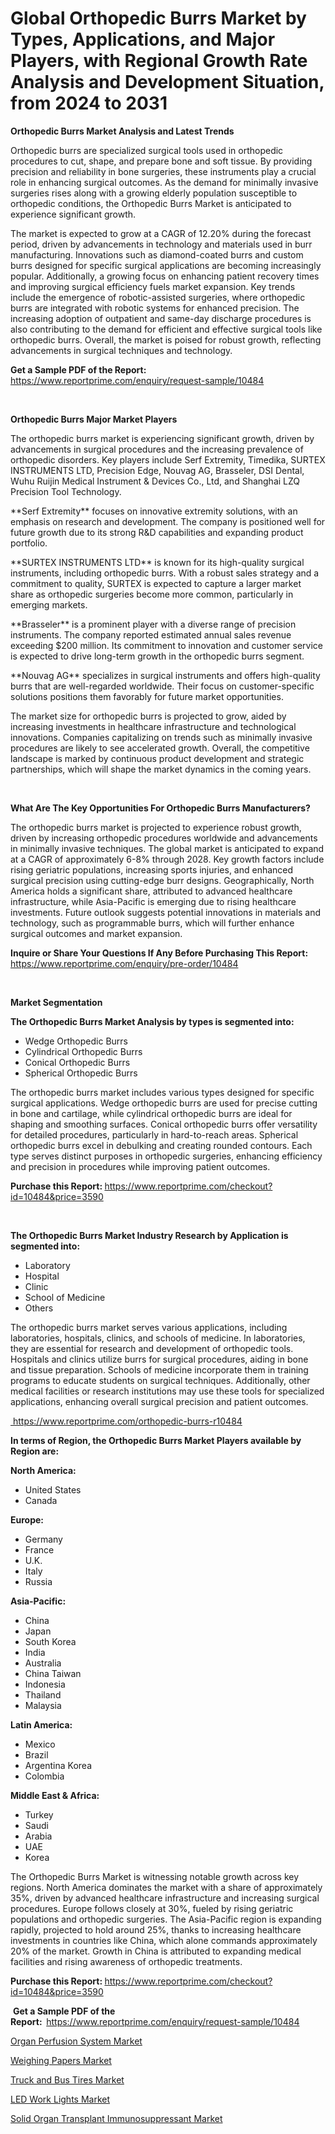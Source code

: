 <p><h1>Global Orthopedic Burrs Market by Types, Applications, and Major Players, with Regional Growth Rate Analysis and Development Situation, from 2024 to 2031</h1></p><p><strong>Orthopedic Burrs Market Analysis and Latest Trends</strong></p>
<p><p>Orthopedic burrs are specialized surgical tools used in orthopedic procedures to cut, shape, and prepare bone and soft tissue. By providing precision and reliability in bone surgeries, these instruments play a crucial role in enhancing surgical outcomes. As the demand for minimally invasive surgeries rises along with a growing elderly population susceptible to orthopedic conditions, the Orthopedic Burrs Market is anticipated to experience significant growth.</p><p>The market is expected to grow at a CAGR of 12.20% during the forecast period, driven by advancements in technology and materials used in burr manufacturing. Innovations such as diamond-coated burrs and custom burrs designed for specific surgical applications are becoming increasingly popular. Additionally, a growing focus on enhancing patient recovery times and improving surgical efficiency fuels market expansion. Key trends include the emergence of robotic-assisted surgeries, where orthopedic burrs are integrated with robotic systems for enhanced precision. The increasing adoption of outpatient and same-day discharge procedures is also contributing to the demand for efficient and effective surgical tools like orthopedic burrs. Overall, the market is poised for robust growth, reflecting advancements in surgical techniques and technology.</p></p>
<p><strong>Get a Sample PDF of the Report:&nbsp;</strong> <a href="https://www.reportprime.com/enquiry/request-sample/10484?utm_campaign=37&utm_medium=2&utm_source=Github&utm_content=ia&utm_term=28112024&utm_id=orthopedic-burrs">https://www.reportprime.com/enquiry/request-sample/10484</a></p>
<p>&nbsp;</p>
<p><strong>Orthopedic Burrs Major Market Players</strong></p>
<p><p>The orthopedic burrs market is experiencing significant growth, driven by advancements in surgical procedures and the increasing prevalence of orthopedic disorders. Key players include Serf Extremity, Timedika, SURTEX INSTRUMENTS LTD, Precision Edge, Nouvag AG, Brasseler, DSI Dental, Wuhu Ruijin Medical Instrument & Devices Co., Ltd, and Shanghai LZQ Precision Tool Technology.</p><p>**Serf Extremity** focuses on innovative extremity solutions, with an emphasis on research and development. The company is positioned well for future growth due to its strong R&D capabilities and expanding product portfolio.</p><p>**SURTEX INSTRUMENTS LTD** is known for its high-quality surgical instruments, including orthopedic burrs. With a robust sales strategy and a commitment to quality, SURTEX is expected to capture a larger market share as orthopedic surgeries become more common, particularly in emerging markets.</p><p>**Brasseler** is a prominent player with a diverse range of precision instruments. The company reported estimated annual sales revenue exceeding $200 million. Its commitment to innovation and customer service is expected to drive long-term growth in the orthopedic burrs segment.</p><p>**Nouvag AG** specializes in surgical instruments and offers high-quality burrs that are well-regarded worldwide. Their focus on customer-specific solutions positions them favorably for future market opportunities.</p><p>The market size for orthopedic burrs is projected to grow, aided by increasing investments in healthcare infrastructure and technological innovations. Companies capitalizing on trends such as minimally invasive procedures are likely to see accelerated growth. Overall, the competitive landscape is marked by continuous product development and strategic partnerships, which will shape the market dynamics in the coming years.</p></p>
<p>&nbsp;</p>
<p><strong>What Are The Key Opportunities For Orthopedic Burrs Manufacturers?</strong></p>
<p><p>The orthopedic burrs market is projected to experience robust growth, driven by increasing orthopedic procedures worldwide and advancements in minimally invasive techniques. The global market is anticipated to expand at a CAGR of approximately 6-8% through 2028. Key growth factors include rising geriatric populations, increasing sports injuries, and enhanced surgical precision using cutting-edge burr designs. Geographically, North America holds a significant share, attributed to advanced healthcare infrastructure, while Asia-Pacific is emerging due to rising healthcare investments. Future outlook suggests potential innovations in materials and technology, such as programmable burrs, which will further enhance surgical outcomes and market expansion.</p></p>
<p><strong>Inquire or Share Your Questions If Any Before Purchasing This Report:</strong> <a href="https://www.reportprime.com/enquiry/pre-order/10484?utm_campaign=37&utm_medium=2&utm_source=Github&utm_content=ia&utm_term=28112024&utm_id=orthopedic-burrs">https://www.reportprime.com/enquiry/pre-order/10484</a></p>
<p>&nbsp;</p>
<p><strong>Market Segmentation</strong></p>
<p><strong>The Orthopedic Burrs Market Analysis by types is segmented into:</strong></p>
<p><ul><li>Wedge Orthopedic Burrs</li><li>Cylindrical Orthopedic Burrs</li><li>Conical Orthopedic Burrs</li><li>Spherical Orthopedic Burrs</li></ul></p>
<p><p>The orthopedic burrs market includes various types designed for specific surgical applications. Wedge orthopedic burrs are used for precise cutting in bone and cartilage, while cylindrical orthopedic burrs are ideal for shaping and smoothing surfaces. Conical orthopedic burrs offer versatility for detailed procedures, particularly in hard-to-reach areas. Spherical orthopedic burrs excel in debulking and creating rounded contours. Each type serves distinct purposes in orthopedic surgeries, enhancing efficiency and precision in procedures while improving patient outcomes.</p></p>
<p><strong>Purchase this Report:&nbsp;</strong><a href="https://www.reportprime.com/checkout?id=10484&price=3590&utm_campaign=37&utm_medium=2&utm_source=Github&utm_content=ia&utm_term=28112024&utm_id=orthopedic-burrs">https://www.reportprime.com/checkout?id=10484&price=3590</a></p>
<p>&nbsp;</p>
<p><strong>The Orthopedic Burrs Market Industry Research by Application is segmented into:</strong></p>
<p><ul><li>Laboratory</li><li>Hospital</li><li>Clinic</li><li>School of Medicine</li><li>Others</li></ul></p>
<p><p>The orthopedic burrs market serves various applications, including laboratories, hospitals, clinics, and schools of medicine. In laboratories, they are essential for research and development of orthopedic tools. Hospitals and clinics utilize burrs for surgical procedures, aiding in bone and tissue preparation. Schools of medicine incorporate them in training programs to educate students on surgical techniques. Additionally, other medical facilities or research institutions may use these tools for specialized applications, enhancing overall surgical precision and patient outcomes.</p></p>
<p><a href="https://www.reportprime.com/orthopedic-burrs-r10484?utm_campaign=37&utm_medium=2&utm_source=Github&utm_content=ia&utm_term=28112024&utm_id=orthopedic-burrs">&nbsp;https://www.reportprime.com/orthopedic-burrs-r10484</a></p>
<p><strong>In terms of Region, the Orthopedic Burrs Market Players available by Region are:</strong></p>
<p>
    <p> <strong> North America: </strong>
        <ul>
            <li>United States</li>
            <li>Canada</li>
        </ul>
        </p> 
    <p> <strong> Europe: </strong>
        <ul>
            <li>Germany</li>
            <li>France</li>
            <li>U.K.</li>
            <li>Italy</li>
            <li>Russia</li>
        </ul>
        </p> 
    <p> <strong> Asia-Pacific: </strong>
        <ul>
            <li>China</li>
            <li>Japan</li>
            <li>South Korea</li>
            <li>India</li>
            <li>Australia</li>
            <li>China Taiwan</li>
            <li>Indonesia</li>
            <li>Thailand</li>
            <li>Malaysia</li>
        </ul>
        </p> 
    <p> <strong> Latin America: </strong>
        <ul>
            <li>Mexico</li>
            <li>Brazil</li>
            <li>Argentina Korea</li>
            <li>Colombia</li>
        </ul>
        </p> 
    <p> <strong> Middle East & Africa: </strong>
        <ul>
            <li>Turkey</li>
            <li>Saudi</li>
            <li>Arabia</li>
            <li>UAE</li>
            <li>Korea</li>
        </ul>
    </p>
    </p>
<p><p>The Orthopedic Burrs Market is witnessing notable growth across key regions. North America dominates the market with a share of approximately 35%, driven by advanced healthcare infrastructure and increasing surgical procedures. Europe follows closely at 30%, fueled by rising geriatric populations and orthopedic surgeries. The Asia-Pacific region is expanding rapidly, projected to hold around 25%, thanks to increasing healthcare investments in countries like China, which alone commands approximately 20% of the market. Growth in China is attributed to expanding medical facilities and rising awareness of orthopedic treatments.</p></p>
<p><strong>Purchase this Report: </strong><a href="https://www.reportprime.com/checkout?id=10484&price=3590&utm_campaign=37&utm_medium=2&utm_source=Github&utm_content=ia&utm_term=28112024&utm_id=orthopedic-burrs">https://www.reportprime.com/checkout?id=10484&price=3590</a></p>
<p>&nbsp;<strong>Get a Sample PDF of the Report:&nbsp;&nbsp;</strong><a href="https://www.reportprime.com/enquiry/request-sample/10484?utm_campaign=37&utm_medium=2&utm_source=Github&utm_content=ia&utm_term=28112024&utm_id=orthopedic-burrs">https://www.reportprime.com/enquiry/request-sample/10484</a></p>
<p><strong></strong></p>
<p><p><a href="https://github.com/wwwkeltoum/Market-Research-Report-List-5/blob/main/organ-perfusion-system-market.md?utm_campaign=37&utm_medium=2&utm_source=Github&utm_content=ia&utm_term=28112024&utm_id=orthopedic-burrs">Organ Perfusion System Market</a></p><p><a href="https://github.com/joannesouthgate/Market-Research-Report-List-5/blob/main/weighing-papers-market.md?utm_campaign=37&utm_medium=2&utm_source=Github&utm_content=ia&utm_term=28112024&utm_id=orthopedic-burrs">Weighing Papers Market</a></p><p><a href="https://www.linkedin.com/pulse/truck-bus-tires-market-research-report-exploring-size-revenue-gyfuf?utm_campaign=37&utm_medium=2&utm_source=Github&utm_content=ia&utm_term=28112024&utm_id=orthopedic-burrs">Truck and Bus Tires Market</a></p><p><a href="https://www.linkedin.com/pulse/influencing-factors-led-work-lights-market-insights-gbmsf?utm_campaign=37&utm_medium=2&utm_source=Github&utm_content=ia&utm_term=28112024&utm_id=orthopedic-burrs">LED Work Lights Market</a></p><p><a href="https://issuu.com/reportprime-2/docs/solid-organ-transplant-immunosuppre_96dc011ef689a3?utm_campaign=37&utm_medium=2&utm_source=Github&utm_content=ia&utm_term=28112024&utm_id=orthopedic-burrs">Solid Organ Transplant Immunosuppressant Market</a></p></p>